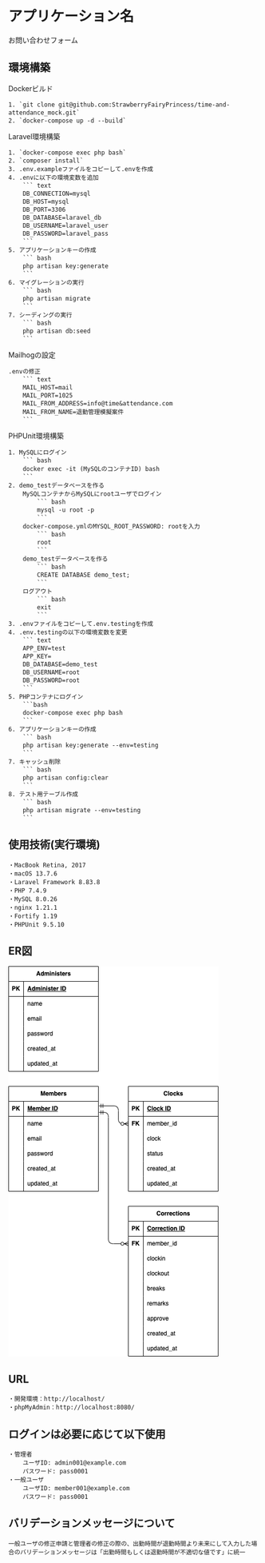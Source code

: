 # アプリケーション名
お問い合わせフォーム

## 環境構築

Dockerビルド

	1. `git clone git@github.com:StrawberryFairyPrincess/time-and-attendance_mock.git`
	2. `docker-compose up -d --build`


Laravel環境構築

	1. `docker-compose exec php bash`
	2. `composer install`
	3. .env.exampleファイルをコピーして.envを作成
	4. .envに以下の環境変数を追加
		``` text
		DB_CONNECTION=mysql
		DB_HOST=mysql
		DB_PORT=3306
		DB_DATABASE=laravel_db
		DB_USERNAME=laravel_user
		DB_PASSWORD=laravel_pass
		```
	5. アプリケーションキーの作成
		``` bash
		php artisan key:generate
		```
	6. マイグレーションの実行
		``` bash
		php artisan migrate
		```
	7. シーディングの実行
		``` bash
		php artisan db:seed
		```


Mailhogの設定

	.envの修正
		``` text
		MAIL_HOST=mail
		MAIL_PORT=1025
		MAIL_FROM_ADDRESS=info@time&attendance.com
		MAIL_FROM_NAME=退勤管理模擬案件
		```


PHPUnit環境構築

	1. MySQLにログイン
		``` bash
		docker exec -it (MySQLのコンテナID) bash
		```
	2. demo_testデータベースを作る
		MySQLコンテナからMySQLにrootユーザでログイン
			``` bash
			mysql -u root -p
			```
		docker-compose.ymlのMYSQL_ROOT_PASSWORD: rootを入力
			``` bash
			root
			```
		demo_testデータベースを作る
			``` bash
			CREATE DATABASE demo_test;
			```
		ログアウト
			``` bash
			exit
			```
	3. .envファイルをコピーして.env.testingを作成
	4. .env.testingの以下の環境変数を変更
		``` text
		APP_ENV=test
		APP_KEY=
		DB_DATABASE=demo_test
		DB_USERNAME=root
		DB_PASSWORD=root
		```
	5. PHPコンテナにログイン
		```bash
		docker-compose exec php bash
		```
	6. アプリケーションキーの作成
		``` bash
		php artisan key:generate --env=testing
		```
	7. キャッシュ削除
		``` bash
		php artisan config:clear
		```
	8. テスト用テーブル作成
		``` bash
		php artisan migrate --env=testing
		```


## 使用技術(実行環境)

	・MacBook Retina, 2017
	・macOS 13.7.6
	・Laravel Framework 8.83.8
	・PHP 7.4.9
	・MySQL 8.0.26
	・nginx 1.21.1
	・Fortify 1.19
	・PHPUnit 9.5.10


## ER図

![](./src/EntityRelationshipDiagram.drawio.png)


## URL

    ・開発環境：http://localhost/
    ・phpMyAdmin：http://localhost:8080/


## ログインは必要に応じて以下使用

	・管理者
		ユーザID: admin001@example.com
		パスワード: pass0001
	・一般ユーザ
		ユーザID: member001@example.com
		パスワード: pass0001


## バリデーションメッセージについて

	一般ユーザの修正申請と管理者の修正の際の、出勤時間が退勤時間より未来にして入力した場合のバリデーションメッセージは「出勤時間もしくは退勤時間が不適切な値です」に統一